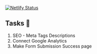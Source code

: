 [![Netlify Status](https://api.netlify.com/api/v1/badges/66e07f9e-c879-4f6e-8770-7534115fe94c/deploy-status)](https://app.netlify.com/sites/vibrant-spence-3e3af5/deploys)

## Tasks 📃

1. SEO - Meta Tags Descriptions
2. Connect Google Analytics
3. Make Form Submission Success page
